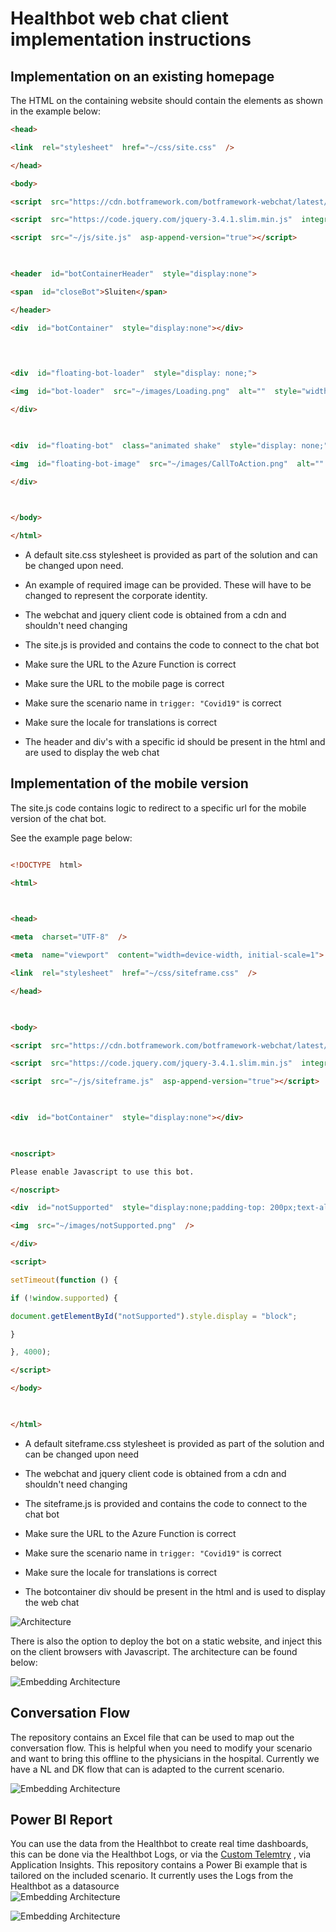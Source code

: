 ﻿
# Healthbot web chat client implementation instructions
 

## Implementation on an existing homepage
  

The HTML on the containing website should contain the elements as shown in the example below:

```HTML
<head>

<link  rel="stylesheet"  href="~/css/site.css"  />

</head>

<body>

<script  src="https://cdn.botframework.com/botframework-webchat/latest/webchat-es5.js"></script>

<script  src="https://code.jquery.com/jquery-3.4.1.slim.min.js"  integrity="sha256-pasqAKBDmFT4eHoN2ndd6lN370kFiGUFyTiUHWhU7k8="  crossorigin="anonymous"></script>

<script  src="~/js/site.js"  asp-append-version="true"></script>

  

<header  id="botContainerHeader"  style="display:none">

<span  id="closeBot">Sluiten</span>

</header>

<div  id="botContainer"  style="display:none"></div>

  
  

<div  id="floating-bot-loader"  style="display: none;">

<img  id="bot-loader"  src="~/images/Loading.png"  alt=""  style="width:300px;">

</div>

  

<div  id="floating-bot"  class="animated shake"  style="display: none;">

<img  id="floating-bot-image"  src="~/images/CallToAction.png"  alt=""  style="width:300px;">

</div>

  

</body>

</html>

```


- A default site.css stylesheet is provided as part of the solution and can be changed upon need.

- An example of required image can be provided. These will have to be changed to represent the corporate identity.

- The webchat and jquery client code is obtained from a cdn and shouldn't need changing

- The site.js is provided and contains the code to connect to the chat bot

- Make sure the URL to the Azure Function is correct

- Make sure the URL to the mobile page is correct

- Make sure the scenario name in `trigger: "Covid19"` is correct

- Make sure the locale for translations is correct

- The header and div's with a specific id should be present in the html and are used to display the web chat

  

## Implementation of the mobile version
The site.js code contains logic to redirect to a specific url for the mobile version of the chat bot.

See the example page below:

  

```HTML

<!DOCTYPE  html>

<html>

  

<head>

<meta  charset="UTF-8"  />

<meta  name="viewport"  content="width=device-width, initial-scale=1">

<link  rel="stylesheet"  href="~/css/siteframe.css"  />

</head>

  

<body>

<script  src="https://cdn.botframework.com/botframework-webchat/latest/webchat-es5.js"></script>

<script  src="https://code.jquery.com/jquery-3.4.1.slim.min.js"  integrity="sha256-pasqAKBDmFT4eHoN2ndd6lN370kFiGUFyTiUHWhU7k8="  crossorigin="anonymous"></script>

<script  src="~/js/siteframe.js"  asp-append-version="true"></script>

  

<div  id="botContainer"  style="display:none"></div>

  

<noscript>

Please enable Javascript to use this bot.

</noscript>

<div  id="notSupported"  style="display:none;padding-top: 200px;text-align: center;">

<img  src="~/images/notSupported.png"  />

</div>

<script>

setTimeout(function () {

if (!window.supported) {

document.getElementById("notSupported").style.display = "block";

}

}, 4000);

</script>

</body>

  

</html>

```

  

- A default siteframe.css stylesheet is provided as part of the solution and can be changed upon need

- The webchat and jquery client code is obtained from a cdn and shouldn't need changing

- The siteframe.js is provided and contains the code to connect to the chat bot

- Make sure the URL to the Azure Function is correct

- Make sure the scenario name in `trigger: "Covid19"` is correct

- Make sure the locale for translations is correct

- The botcontainer div should be present in the html and is used to display the web chat

  
  

![Architecture](https://github.com/iBoonz/Healthbot-Covid-Snippets/blob/master/HealthBot.Client/Architecture/Healthbot-simpel.jpg)

  
  

There is also the option to deploy the bot on a static website, and inject this on the client browsers with Javascript. The architecture can be found below:

  

![Embedding Architecture](https://github.com/iBoonz/Healthbot-Covid-Snippets/blob/master/HealthBot.Client/Architecture/Healthbot-Embed.jpg)


## Conversation Flow 
The repository contains an Excel file that can be used to map out the conversation flow. This is helpful when you need to modify your scenario and want to bring this offline to the physicians in the hospital. Currently we have a NL and DK flow that can is adapted to the current scenario. 

![Embedding Architecture](https://github.com/iBoonz/Healthbot-Covid-Snippets/blob/master/HealthBot.Client/Architecture/Flow.JPG)


## Power BI Report	
You can use the data from the Healthbot to create real time dashboards, this can be done via the Healthbot Logs, or via the [Custom Telemtry](https://docs.microsoft.com/en-us/healthbot/custom_telemetry) , via Application Insights.
This repository contains a Power Bi example that is tailored on the included scenario. It currently uses the Logs from the Healthbot as a datasource  
![Embedding Architecture](https://github.com/iBoonz/Healthbot-Covid-Snippets/blob/master/HealthBot.Client/report/images/DataSourceExample.JPG)

![Embedding Architecture](https://github.com/iBoonz/Healthbot-Covid-Snippets/blob/master/HealthBot.Client/report/images/Dashboard.JPG)